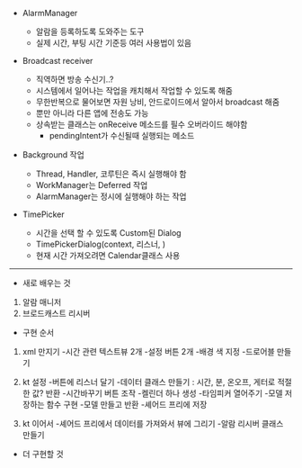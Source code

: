 - AlarmManager
  - 알람을 등록하도록 도와주는 도구
  - 실제 시간, 부팅 시간 기준등 여러 사용법이 있음 

- Broadcast receiver
  - 직역하면 방송 수신기..?
  - 시스템에서 일어나는 작업을 캐치해서 작업할 수 있도록 해줌
  - 무한반복으로 물어보면 자원 낭비, 안드로이드에서 알아서 broadcast 해줌
  - 뿐만 아니라 다른 앱에 전송도 가능
  - 상속받는 클래스는 onReceive 메소드를 필수 오버라이드 해야함
    - pendingIntent가 수신될때 실행되는 메소드   

- Background 작업
  - Thread, Handler, 코루틴은 즉시 실행해야 함
  - WorkManager는 Deferred 작업
  - AlarmManager는 정시에 실행해야 하는 작업 


- TimePicker
  - 시간을 선택 할 수 있도록 Custom된 Dialog
  - TimePickerDialog(context, 리스너,  )
  - 현재 시간 가져오려면 Calendar클래스 사용

---
- 새로 배우는 것
1. 알람 매니저
2. 브로드캐스트 리시버

- 구현 순서

1. xml 만지기
	-시간 관련 텍스트뷰 2개
	-설정 버튼 2개
	-배경 색 지정
	-드로어블 만들기

2. kt 설정
	-버튼에 리스너 달기
	-데이터 클래스 만들기 : 시간, 분, 온오프, 게터로 적절한 값? 반환
	-시간바꾸기 버튼 조작
		-켈린더 하나 생성
		-타임피커 열어주기
	-모델 저장하는 함수 구현
		-모델 만들고 반환
		-셰어드 프리에 저장

3. kt 이어서
	-셰어드 프리에서 데이터를 가져와서 뷰에 그리기
	-알람 리시버 클래스 만들기


- 더 구현할 것

